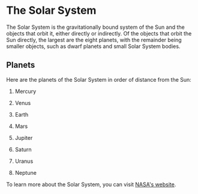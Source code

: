 # The Solar System



The Solar System is the gravitationally bound system of the Sun and the objects that orbit it, either directly or indirectly. Of the objects that orbit the Sun directly, the largest are the eight planets, with the remainder being smaller objects, such as dwarf planets and small Solar System bodies.



## Planets



Here are the planets of the Solar System in order of distance from the Sun:



1. Mercury

2. Venus

3. Earth

4. Mars

5. Jupiter

6. Saturn

7. Uranus

8. Neptune



To learn more about the Solar System, you can visit [NASA's website](https://solarsystem.nasa.gov/).

